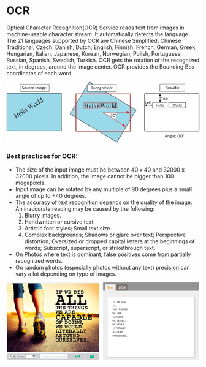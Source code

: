 <!-- 
NavPath: Computer Vision API
LinkLabel: OCR
Url: ComputerVision/documentation/OCR
Weight: 80
-->

# OCR


Optical Character Recognition(OCR) Service reads text from images in machine-usable character stream. It automatically detects the language. The 21 languages supported by OCR are Chinese Simplified, Chinese Traditional, Czech, Danish, Dutch, English, Finnish, French, German, Greek, Hungarian, Italian, Japanese, Korean, Norwegian, Polish, Portuguese, Russian, Spanish, Swedish, Turkish. OCR gets the rotation of the recognized text, in degrees, around the image center. OCR provides the Bounding Box coordinates of each word.

![vision-overview-ocr](./Images/vision-overview-ocr.png)
  
###  Best practices for OCR:
 
*  The size of the input image must be between 40 x 40 and 32000 x 32000 pixels. In addition, the image cannot be bigger than 100 megapixels.
* Input image can be rotated by any multiple of 90 degrees plus a small angle of up to ±40 degrees.
* The accuracy of text recognition depends on the quality of the image. An inaccurate reading may be caused by the following:
    1. Blurry images.
    2. Handwritten or cursive text.
    3. Artistic font styles; Small text size.
    4. Complex backgrounds; Shadows or glare over text; Perspective distortion; Oversized or dropped capital letters at the beginnings of words; Subscript, superscript, or strikethrough text.
* On Photos where text is dominant, false positives come from partially recognized words.
* On random photos (especially photos without any text) precision can vary a lot depending on type of images.

![ocr-demo](./Images/ocr-demo.png)

